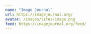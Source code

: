 ```yaml
---
name: "Image Journal"
url: https://imagejournal.org/
avatar: /images/sites/image.png
feed: https://imagejournal.org/feed/
---
```

